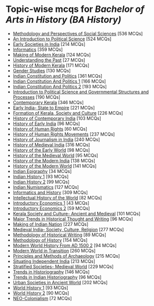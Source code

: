 # Topic-wise mcqs for *Bachelor of Arts in History (BA History)*

- [Methodology and Perspectives of Social Sciences](https://mcqmate.com/topic/methodology-and-perspectives-of-social-sciences) [536 MCQs]
- [An Introduction to Political Science](https://mcqmate.com/topic/an-introduction-to-political-science) [524 MCQs]
- [Early Societies in India](https://mcqmate.com/topic/early-societies-in-india) [214 MCQs]
- [Informatics](https://mcqmate.com/topic/informatics) [359 MCQs]
- [Making of Modern Kerala](https://mcqmate.com/topic/making-of-modern-kerala) [124 MCQs]
- [Understanding the Past](https://mcqmate.com/topic/understanding-the-past) [27 MCQs]
- [History of Modern Kerala](https://mcqmate.com/topic/history-of-modern-kerala) [171 MCQs]
- [Gender Studies](https://mcqmate.com/topic/gender-studies) [130 MCQs]
- [Indian Constitution and Politics](https://mcqmate.com/topic/indian-constitution-and-politics) [361 MCQs]
- [Indian Constitution And Politics 1](https://mcqmate.com/topic/indian-constitution-and-politics-1) [166 MCQs]
- [Indian Constitution And Politics 2](https://mcqmate.com/topic/indian-constitution-and-politics-2) [193 MCQs]
- [Introduction to Political Science and Governmental Structures and Processes](https://mcqmate.com/topic/introduction-to-political-science-and-governmental-structures-and-processes) [190 MCQs]
- [Contemporary Kerala](https://mcqmate.com/topic/contemporary-kerala) [346 MCQs]
- [Early India\- State to Empire](https://mcqmate.com/topic/early-india-state-to-empire) [221 MCQs]
- [Formation of Kerala, Society and Culture](https://mcqmate.com/topic/formation-of-kerala-society-and-culture) [226 MCQs]
- [History of Contemporary India](https://mcqmate.com/topic/history-of-contemporary-india) [103 MCQs]
- [History of Early India](https://mcqmate.com/topic/history-of-early-india) [96 MCQs]
- [History of Human Rights](https://mcqmate.com/topic/history-of-human-rights) [60 MCQs]
- [History of Human Rights Movements](https://mcqmate.com/topic/history-of-human-rights-movements) [237 MCQs]
- [History of Journalism in India](https://mcqmate.com/topic/history-of-journalism-in-india) [240 MCQs]
- [History of Medieval India](https://mcqmate.com/topic/history-of-medieval-india) [316 MCQs]
- [History of the Early World](https://mcqmate.com/topic/history-of-the-early-world) [98 MCQs]
- [History of the Medieval World](https://mcqmate.com/topic/history-of-the-medieval-world) [95 MCQs]
- [History of the Modern India](https://mcqmate.com/topic/history-of-the-modern-india) [138 MCQs]
- [History of the Modern World](https://mcqmate.com/topic/history-of-the-modern-world) [141 MCQs]
- [Indian Epigraphy](https://mcqmate.com/topic/indian-epigraphy) [34 MCQs]
- [Indian History 1](https://mcqmate.com/topic/indian-history-1) [93 MCQs]
- [Indian History 2](https://mcqmate.com/topic/indian-history-2) [99 MCQs]
- [Indian Numismatics](https://mcqmate.com/topic/indian-numismatics) [127 MCQs]
- [Informatics and History](https://mcqmate.com/topic/informatics-and-history) [309 MCQs]
- [Intellectual History of the World](https://mcqmate.com/topic/intellectual-history-of-the-world) [82 MCQs]
- [Introductory Economics 1](https://mcqmate.com/topic/introductory-economics-1) [43 MCQs]
- [Introductory Economics 2](https://mcqmate.com/topic/introductory-economics-2) [59 MCQs]
- [Kerala Society and Culture\- Ancient and Medieval](https://mcqmate.com/topic/kerala-society-and-culture-ancient-and-medieval) [101 MCQs]
- [Major Trends in Historical Thought and Writing](https://mcqmate.com/topic/major-trends-in-historical-thought-and-writing) [96 MCQs]
- [Making of Indian Nation](https://mcqmate.com/topic/making-of-indian-nation) [227 MCQs]
- [Medieval India\- Society, Culture, Religion](https://mcqmate.com/topic/medieval-india-society-culture-religion) [277 MCQs]
- [Methodology of Historical Writing](https://mcqmate.com/topic/methodology-of-historical-writing) [89 MCQs]
- [Methodology of History](https://mcqmate.com/topic/methodology-of-history) [154 MCQs]
- [Modern World History From AD 1500 2](https://mcqmate.com/topic/modern-world-history-from-ad-1500-2) [94 MCQs]
- [Modern World in Transition](https://mcqmate.com/topic/modern-world-in-transition) [260 MCQs]
- [Principles and Methods of Archaeology](https://mcqmate.com/topic/principles-and-methods-of-archaeology) [215 MCQs]
- [Situating Independent India](https://mcqmate.com/topic/situating-independent-india) [213 MCQs]
- [Stratified Societies\- Medieval World](https://mcqmate.com/topic/stratified-societies-medieval-world) [229 MCQs]
- [Trends in Historiography](https://mcqmate.com/topic/trends-in-historiography) [146 MCQs]
- [Trends in Indian Historiography](https://mcqmate.com/topic/trends-in-indian-historiography) [96 MCQs]
- [Urban Societies in Ancient World](https://mcqmate.com/topic/urban-societies-in-ancient-world) [202 MCQs]
- [World History 1](https://mcqmate.com/topic/world-history-1) [93 MCQs]
- [World History 2](https://mcqmate.com/topic/world-history-2) [90 MCQs]
- [NEO\-Colonialism](https://mcqmate.com/topic/neo-colonialism) [72 MCQs]
